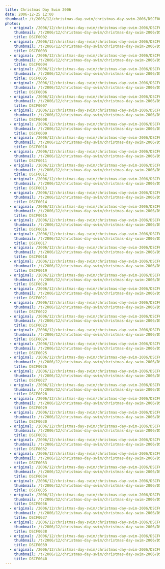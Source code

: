 ```yaml
---
title: Christmas Day Swim 2006
date: 2006-12-25 12:00
thumbnail: /t/2006/12/christmas-day-swim/christmas-day-swim-2006/DSCF0002.jpg
photos:
  - original: /2006/12/christmas-day-swim/christmas-day-swim-2006/DSCF0002.jpg
    thumbnail: /t/2006/12/christmas-day-swim/christmas-day-swim-2006/DSCF0002.jpg
    title: DSCF0002
  - original: /2006/12/christmas-day-swim/christmas-day-swim-2006/DSCF0003.jpg
    thumbnail: /t/2006/12/christmas-day-swim/christmas-day-swim-2006/DSCF0003.jpg
    title: DSCF0003
  - original: /2006/12/christmas-day-swim/christmas-day-swim-2006/DSCF0004.jpg
    thumbnail: /t/2006/12/christmas-day-swim/christmas-day-swim-2006/DSCF0004.jpg
    title: DSCF0004
  - original: /2006/12/christmas-day-swim/christmas-day-swim-2006/DSCF0005.jpg
    thumbnail: /t/2006/12/christmas-day-swim/christmas-day-swim-2006/DSCF0005.jpg
    title: DSCF0005
  - original: /2006/12/christmas-day-swim/christmas-day-swim-2006/DSCF0006.jpg
    thumbnail: /t/2006/12/christmas-day-swim/christmas-day-swim-2006/DSCF0006.jpg
    title: DSCF0006
  - original: /2006/12/christmas-day-swim/christmas-day-swim-2006/DSCF0007.jpg
    thumbnail: /t/2006/12/christmas-day-swim/christmas-day-swim-2006/DSCF0007.jpg
    title: DSCF0007
  - original: /2006/12/christmas-day-swim/christmas-day-swim-2006/DSCF0008.jpg
    thumbnail: /t/2006/12/christmas-day-swim/christmas-day-swim-2006/DSCF0008.jpg
    title: DSCF0008
  - original: /2006/12/christmas-day-swim/christmas-day-swim-2006/DSCF0009.jpg
    thumbnail: /t/2006/12/christmas-day-swim/christmas-day-swim-2006/DSCF0009.jpg
    title: DSCF0009
  - original: /2006/12/christmas-day-swim/christmas-day-swim-2006/DSCF0010.jpg
    thumbnail: /t/2006/12/christmas-day-swim/christmas-day-swim-2006/DSCF0010.jpg
    title: DSCF0010
  - original: /2006/12/christmas-day-swim/christmas-day-swim-2006/DSCF0011.jpg
    thumbnail: /t/2006/12/christmas-day-swim/christmas-day-swim-2006/DSCF0011.jpg
    title: DSCF0011
  - original: /2006/12/christmas-day-swim/christmas-day-swim-2006/DSCF0012.jpg
    thumbnail: /t/2006/12/christmas-day-swim/christmas-day-swim-2006/DSCF0012.jpg
    title: DSCF0012
  - original: /2006/12/christmas-day-swim/christmas-day-swim-2006/DSCF0013.jpg
    thumbnail: /t/2006/12/christmas-day-swim/christmas-day-swim-2006/DSCF0013.jpg
    title: DSCF0013
  - original: /2006/12/christmas-day-swim/christmas-day-swim-2006/DSCF0014.jpg
    thumbnail: /t/2006/12/christmas-day-swim/christmas-day-swim-2006/DSCF0014.jpg
    title: DSCF0014
  - original: /2006/12/christmas-day-swim/christmas-day-swim-2006/DSCF0015.jpg
    thumbnail: /t/2006/12/christmas-day-swim/christmas-day-swim-2006/DSCF0015.jpg
    title: DSCF0015
  - original: /2006/12/christmas-day-swim/christmas-day-swim-2006/DSCF0016.jpg
    thumbnail: /t/2006/12/christmas-day-swim/christmas-day-swim-2006/DSCF0016.jpg
    title: DSCF0016
  - original: /2006/12/christmas-day-swim/christmas-day-swim-2006/DSCF0017.jpg
    thumbnail: /t/2006/12/christmas-day-swim/christmas-day-swim-2006/DSCF0017.jpg
    title: DSCF0017
  - original: /2006/12/christmas-day-swim/christmas-day-swim-2006/DSCF0018.jpg
    thumbnail: /t/2006/12/christmas-day-swim/christmas-day-swim-2006/DSCF0018.jpg
    title: DSCF0018
  - original: /2006/12/christmas-day-swim/christmas-day-swim-2006/DSCF0019.jpg
    thumbnail: /t/2006/12/christmas-day-swim/christmas-day-swim-2006/DSCF0019.jpg
    title: DSCF0019
  - original: /2006/12/christmas-day-swim/christmas-day-swim-2006/DSCF0020.jpg
    thumbnail: /t/2006/12/christmas-day-swim/christmas-day-swim-2006/DSCF0020.jpg
    title: DSCF0020
  - original: /2006/12/christmas-day-swim/christmas-day-swim-2006/DSCF0021.jpg
    thumbnail: /t/2006/12/christmas-day-swim/christmas-day-swim-2006/DSCF0021.jpg
    title: DSCF0021
  - original: /2006/12/christmas-day-swim/christmas-day-swim-2006/DSCF0022.jpg
    thumbnail: /t/2006/12/christmas-day-swim/christmas-day-swim-2006/DSCF0022.jpg
    title: DSCF0022
  - original: /2006/12/christmas-day-swim/christmas-day-swim-2006/DSCF0023.jpg
    thumbnail: /t/2006/12/christmas-day-swim/christmas-day-swim-2006/DSCF0023.jpg
    title: DSCF0023
  - original: /2006/12/christmas-day-swim/christmas-day-swim-2006/DSCF0024.jpg
    thumbnail: /t/2006/12/christmas-day-swim/christmas-day-swim-2006/DSCF0024.jpg
    title: DSCF0024
  - original: /2006/12/christmas-day-swim/christmas-day-swim-2006/DSCF0025.jpg
    thumbnail: /t/2006/12/christmas-day-swim/christmas-day-swim-2006/DSCF0025.jpg
    title: DSCF0025
  - original: /2006/12/christmas-day-swim/christmas-day-swim-2006/DSCF0026.jpg
    thumbnail: /t/2006/12/christmas-day-swim/christmas-day-swim-2006/DSCF0026.jpg
    title: DSCF0026
  - original: /2006/12/christmas-day-swim/christmas-day-swim-2006/DSCF0027.jpg
    thumbnail: /t/2006/12/christmas-day-swim/christmas-day-swim-2006/DSCF0027.jpg
    title: DSCF0027
  - original: /2006/12/christmas-day-swim/christmas-day-swim-2006/DSCF0028.jpg
    thumbnail: /t/2006/12/christmas-day-swim/christmas-day-swim-2006/DSCF0028.jpg
    title: DSCF0028
  - original: /2006/12/christmas-day-swim/christmas-day-swim-2006/DSCF0029.jpg
    thumbnail: /t/2006/12/christmas-day-swim/christmas-day-swim-2006/DSCF0029.jpg
    title: DSCF0029
  - original: /2006/12/christmas-day-swim/christmas-day-swim-2006/DSCF0030.jpg
    thumbnail: /t/2006/12/christmas-day-swim/christmas-day-swim-2006/DSCF0030.jpg
    title: DSCF0030
  - original: /2006/12/christmas-day-swim/christmas-day-swim-2006/DSCF0031.jpg
    thumbnail: /t/2006/12/christmas-day-swim/christmas-day-swim-2006/DSCF0031.jpg
    title: DSCF0031
  - original: /2006/12/christmas-day-swim/christmas-day-swim-2006/DSCF0032.jpg
    thumbnail: /t/2006/12/christmas-day-swim/christmas-day-swim-2006/DSCF0032.jpg
    title: DSCF0032
  - original: /2006/12/christmas-day-swim/christmas-day-swim-2006/DSCF0033.jpg
    thumbnail: /t/2006/12/christmas-day-swim/christmas-day-swim-2006/DSCF0033.jpg
    title: DSCF0033
  - original: /2006/12/christmas-day-swim/christmas-day-swim-2006/DSCF0034.jpg
    thumbnail: /t/2006/12/christmas-day-swim/christmas-day-swim-2006/DSCF0034.jpg
    title: DSCF0034
  - original: /2006/12/christmas-day-swim/christmas-day-swim-2006/DSCF0035.jpg
    thumbnail: /t/2006/12/christmas-day-swim/christmas-day-swim-2006/DSCF0035.jpg
    title: DSCF0035
  - original: /2006/12/christmas-day-swim/christmas-day-swim-2006/DSCF0036.jpg
    thumbnail: /t/2006/12/christmas-day-swim/christmas-day-swim-2006/DSCF0036.jpg
    title: DSCF0036
  - original: /2006/12/christmas-day-swim/christmas-day-swim-2006/DSCF0037.jpg
    thumbnail: /t/2006/12/christmas-day-swim/christmas-day-swim-2006/DSCF0037.jpg
    title: DSCF0037
  - original: /2006/12/christmas-day-swim/christmas-day-swim-2006/DSCF0038.jpg
    thumbnail: /t/2006/12/christmas-day-swim/christmas-day-swim-2006/DSCF0038.jpg
    title: DSCF0038
  - original: /2006/12/christmas-day-swim/christmas-day-swim-2006/DSCF0039.jpg
    thumbnail: /t/2006/12/christmas-day-swim/christmas-day-swim-2006/DSCF0039.jpg
    title: DSCF0039
  - original: /2006/12/christmas-day-swim/christmas-day-swim-2006/DSCF0040.jpg
    thumbnail: /t/2006/12/christmas-day-swim/christmas-day-swim-2006/DSCF0040.jpg
    title: DSCF0040
---
```

